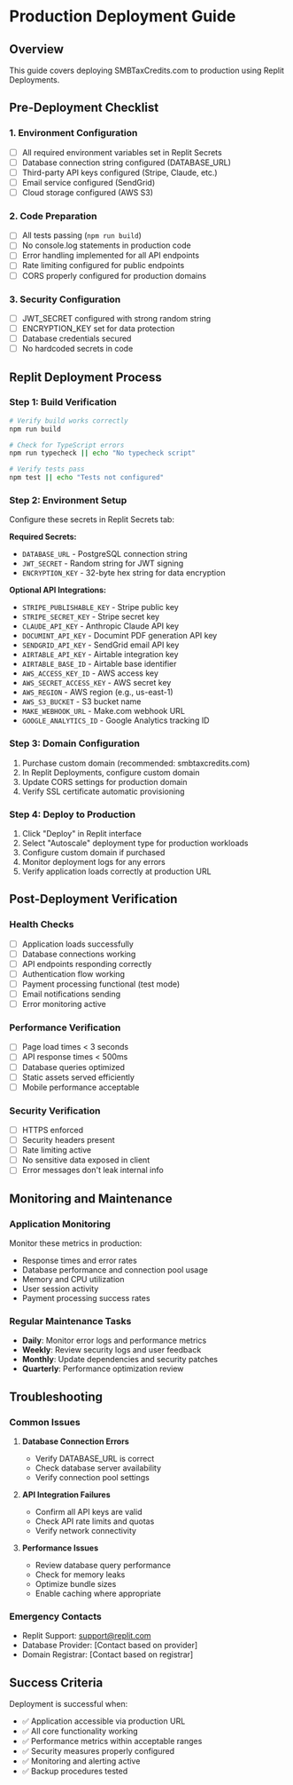 # Production Deployment Guide

## Overview
This guide covers deploying SMBTaxCredits.com to production using Replit Deployments.

## Pre-Deployment Checklist

### 1. Environment Configuration
- [ ] All required environment variables set in Replit Secrets
- [ ] Database connection string configured (DATABASE_URL)
- [ ] Third-party API keys configured (Stripe, Claude, etc.)
- [ ] Email service configured (SendGrid)
- [ ] Cloud storage configured (AWS S3)

### 2. Code Preparation
- [ ] All tests passing (`npm run build`)
- [ ] No console.log statements in production code
- [ ] Error handling implemented for all API endpoints
- [ ] Rate limiting configured for public endpoints
- [ ] CORS properly configured for production domains

### 3. Security Configuration
- [ ] JWT_SECRET configured with strong random string
- [ ] ENCRYPTION_KEY set for data protection
- [ ] Database credentials secured
- [ ] No hardcoded secrets in code

## Replit Deployment Process

### Step 1: Build Verification
```bash
# Verify build works correctly
npm run build

# Check for TypeScript errors
npm run typecheck || echo "No typecheck script"

# Verify tests pass
npm test || echo "Tests not configured"
```

### Step 2: Environment Setup
Configure these secrets in Replit Secrets tab:

**Required Secrets:**
- `DATABASE_URL` - PostgreSQL connection string
- `JWT_SECRET` - Random string for JWT signing
- `ENCRYPTION_KEY` - 32-byte hex string for data encryption

**Optional API Integrations:**
- `STRIPE_PUBLISHABLE_KEY` - Stripe public key
- `STRIPE_SECRET_KEY` - Stripe secret key  
- `CLAUDE_API_KEY` - Anthropic Claude API key
- `DOCUMINT_API_KEY` - Documint PDF generation API key
- `SENDGRID_API_KEY` - SendGrid email API key
- `AIRTABLE_API_KEY` - Airtable integration key
- `AIRTABLE_BASE_ID` - Airtable base identifier
- `AWS_ACCESS_KEY_ID` - AWS access key
- `AWS_SECRET_ACCESS_KEY` - AWS secret key
- `AWS_REGION` - AWS region (e.g., us-east-1)
- `AWS_S3_BUCKET` - S3 bucket name
- `MAKE_WEBHOOK_URL` - Make.com webhook URL
- `GOOGLE_ANALYTICS_ID` - Google Analytics tracking ID

### Step 3: Domain Configuration
1. Purchase custom domain (recommended: smbtaxcredits.com)
2. In Replit Deployments, configure custom domain
3. Update CORS settings for production domain
4. Verify SSL certificate automatic provisioning

### Step 4: Deploy to Production
1. Click "Deploy" in Replit interface
2. Select "Autoscale" deployment type for production workloads
3. Configure custom domain if purchased
4. Monitor deployment logs for any errors
5. Verify application loads correctly at production URL

## Post-Deployment Verification

### Health Checks
- [ ] Application loads successfully
- [ ] Database connections working
- [ ] API endpoints responding correctly
- [ ] Authentication flow working
- [ ] Payment processing functional (test mode)
- [ ] Email notifications sending
- [ ] Error monitoring active

### Performance Verification
- [ ] Page load times < 3 seconds
- [ ] API response times < 500ms
- [ ] Database queries optimized
- [ ] Static assets served efficiently
- [ ] Mobile performance acceptable

### Security Verification
- [ ] HTTPS enforced
- [ ] Security headers present
- [ ] Rate limiting active
- [ ] No sensitive data exposed in client
- [ ] Error messages don't leak internal info

## Monitoring and Maintenance

### Application Monitoring
Monitor these metrics in production:
- Response times and error rates
- Database performance and connection pool usage
- Memory and CPU utilization
- User session activity
- Payment processing success rates

### Regular Maintenance Tasks
- **Daily**: Monitor error logs and performance metrics
- **Weekly**: Review security logs and user feedback
- **Monthly**: Update dependencies and security patches
- **Quarterly**: Performance optimization review

## Troubleshooting

### Common Issues
1. **Database Connection Errors**
   - Verify DATABASE_URL is correct
   - Check database server availability
   - Verify connection pool settings

2. **API Integration Failures**
   - Confirm all API keys are valid
   - Check API rate limits and quotas
   - Verify network connectivity

3. **Performance Issues**
   - Review database query performance
   - Check for memory leaks
   - Optimize bundle sizes
   - Enable caching where appropriate

### Emergency Contacts
- Replit Support: support@replit.com
- Database Provider: [Contact based on provider]
- Domain Registrar: [Contact based on registrar]

## Success Criteria
Deployment is successful when:
- ✅ Application accessible via production URL
- ✅ All core functionality working
- ✅ Performance metrics within acceptable ranges
- ✅ Security measures properly configured
- ✅ Monitoring and alerting active
- ✅ Backup procedures tested